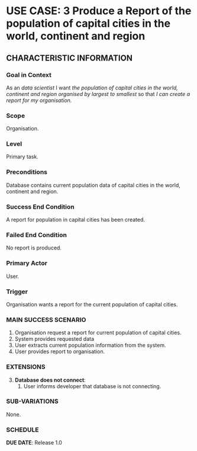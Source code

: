 # USE CASE: 3 Produce a Report of the population of capital cities in the world, continent and region

## CHARACTERISTIC INFORMATION

### Goal in Context

As an *data scientist* I want *the population of capital cities in the world, continent and region organised by largest to smallest* so that *I can create a report for my organisation.*

### Scope

Organisation.

### Level

Primary task.

### Preconditions

Database contains current population data of capital cities in the world, continent and region.

### Success End Condition

A report for population in capital cities has been created.

### Failed End Condition

No report is produced.

### Primary Actor

User.

### Trigger

Organisation wants a report for the current population of capital cities.

### MAIN SUCCESS SCENARIO

1. Organisation request a report for current population of capital cities.
2. System provides requested data
3. User extracts current population information from the system.
4. User provides report to organisation.

### EXTENSIONS

3. **Database does not connect**:
    1. User informs developer that database is not connecting.

### SUB-VARIATIONS

None.

### SCHEDULE

**DUE DATE**: Release 1.0